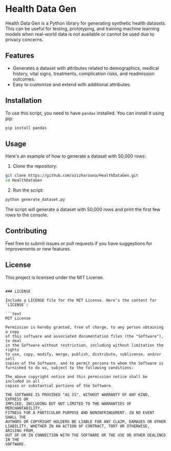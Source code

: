 # Health Data Gen

Health Data Gen is a Python library for generating synthetic health datasets. This can be useful for testing, prototyping, and training machine learning models when real-world data is not available or cannot be used due to privacy concerns.

## Features

- Generates a dataset with attributes related to demographics, medical history, vital signs, treatments, complication risks, and readmission outcomes.
- Easy to customize and extend with additional attributes.

## Installation

To use this script, you need to have `pandas` installed. You can install it using pip:

```bash
pip install pandas
```

## Usage

Here's an example of how to generate a dataset with 50,000 rows:

1. Clone the repository:

```bash
git clone https://github.com/azizharouna/HealthDataGen.git
cd HealthDataGen
```

2. Run the script:

```bash
python generate_dataset.py
```

The script will generate a dataset with 50,000 rows and print the first few rows to the console.

## Contributing

Feel free to submit issues or pull requests if you have suggestions for improvements or new features.

## License

This project is licensed under the MIT License.
```

### LICENSE

Include a LICENSE file for the MIT License. Here’s the content for `LICENSE`:

```text
MIT License

Permission is hereby granted, free of charge, to any person obtaining a copy
of this software and associated documentation files (the "Software"), to deal
in the Software without restriction, including without limitation the rights
to use, copy, modify, merge, publish, distribute, sublicense, and/or sell
copies of the Software, and to permit persons to whom the Software is
furnished to do so, subject to the following conditions:

The above copyright notice and this permission notice shall be included in all
copies or substantial portions of the Software.

THE SOFTWARE IS PROVIDED "AS IS", WITHOUT WARRANTY OF ANY KIND, EXPRESS OR
IMPLIED, INCLUDING BUT NOT LIMITED TO THE WARRANTIES OF MERCHANTABILITY,
FITNESS FOR A PARTICULAR PURPOSE AND NONINFRINGEMENT. IN NO EVENT SHALL THE
AUTHORS OR COPYRIGHT HOLDERS BE LIABLE FOR ANY CLAIM, DAMAGES OR OTHER
LIABILITY, WHETHER IN AN ACTION OF CONTRACT, TORT OR OTHERWISE, ARISING FROM,
OUT OF OR IN CONNECTION WITH THE SOFTWARE OR THE USE OR OTHER DEALINGS IN THE
SOFTWARE.
```



